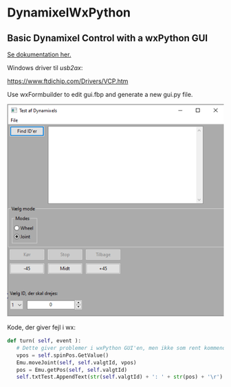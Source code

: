 # DynamixelWxPython
## Basic Dynamixel Control with a wxPython GUI

[Se dokumentation her.](https://creiunord.github.io/DynamixelWxPython/)

Windows driver til *usb2ax*:

https://www.ftdichip.com/Drivers/VCP.htm



Use wxFormbuilder to edit gui.fbp and generate a new gui.py file.

![Screenshot](screenshot.png)



Kode, der giver fejl i wx:

```python
def turn( self, event ):
   # Dette giver problemer i wxPython GUI'en, men ikke som rent kommendoprompt
   vpos = self.spinPos.GetValue()
   Emu.moveJoint(self, self.valgtId, vpos)
   pos = Emu.getPos(self, self.valgtId)
   self.txtTest.AppendText(str(self.valgtId) + ': ' + str(pos) + '\r')
```



